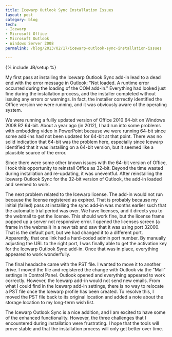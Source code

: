 ```yaml
---
title: Icewarp Outlook Sync Installation Issues
layout: post
category: blog
tech:
- Icewarp
- Microsoft Office
- Microsoft Outlook
- Windows Server 2008
permalink: /blog/2013/02/17/icewarp-outlook-sync-installation-issues

---
```

{% include JB/setup %}
<div id="node-252" class="node node-blog node-promoted">
  <div class="content clearfix">
    <div class="field field-name-body field-type-text-with-summary field-label-hidden"><div class="field-items"><div class="field-item even"><p>My first pass at installing the Icewarp Outlook Sync add-in lead to a dead end with the error message in Outlook: "Not loaded. A runtime error occurred during the loading of the COM add-in." Everything had looked just fine during the installation process, and the installer completed without issuing any errors or warnings. In fact, the installer correctly identified the Office version we were running, and it was obviously aware of the operating system.</p>
<p>We were running a fullly updated version of Office 2010 64-bit on Windows 2008 R2 64-bit. About a year ago (in 2012), I had run into some problems with embedding video in PowerPoint because we were running 64-bit since some add-ins had not been updated for 64-bit at that point. There was no solid indication that 64-bit was the problem here, especially since Icewarp identified that it was installing on a 64-bit version, but it seemed like a plausible source of the error.</p>
<p><!--break-->Since there were some other known issues with the 64-bit version of Office, I took this opportunity to reinstall Office as 32-bit. Beyond the time wasted during installation and re-updating, it was uneventful. After reinstalling the Icewarp Outlook Sync for the 32-bit version of Outlook, the add-in loaded and seemed to work.</p>
<p>The next problem related to the Icewarp license. The add-in would not run because the license registered as expired. That is probably because my initial (failed) pass at installing the sync add-in was months earlier such that the automatic trial period was over. We have licenses, and it directs you to the webmail to get the license. This should work fine, but the license frame popped up a server not responsive error. I opened the licenses screen (a frame in the webmail) in a new tab and saw that it was using port 32000. That is the default port, but we had changed it to a different port. Apparently, that one link had a hard-coded admin port number. By manually adjusting the URL to the right port, I was finally able to get the activation key for the Icewarp Outlook Sync add-in. Once that was in place, everything appeared to work wonderfully.</p>
<p>The final headache came with the PST file. I wanted to move it to another drive. I moved the file and registered the change with Outlook via the "Mail" settings in Control Panel. Outlook opened and everything appeared to work correctly. However, the Icewarp add-in would not send new emails. From what I could find in the Icewarp add-in settings, there is no way to relocate a PST file once the Icewarp profile has been created. To resolve this, I moved the PST file back to its original location and added a note about the storage location to my long-term wish list.</p>
<p>The Icewarp Outlook Sync is a nice addition, and I am excited to have some of the enhanced functionality. However, the three challenges that I encountered during installation were frustrating. I hope that the tools will prove stable and that the installation process will only get better over time.</p>
</div></div></div>  </div>
</div>
